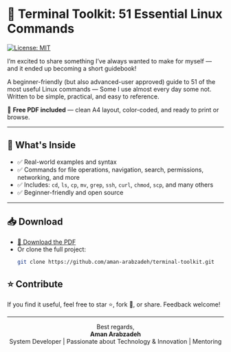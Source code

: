 
# 🧰 Terminal Toolkit: 51 Essential Linux Commands
[![License: MIT](https://img.shields.io/badge/License-MIT-yellow.svg)](https://opensource.org/licenses/MIT)

I’m excited to share something I’ve always wanted to make for myself — and it ended up becoming a short guidebook!

A beginner-friendly (but also advanced-user approved) guide to 51 of the most useful Linux commands — Some I use almost every day some not.
Written to be simple, practical, and easy to reference.

📄 **Free PDF included** — clean A4 layout, color-coded, and ready to print or browse.

---

## 📘 What's Inside

- ✅ Real-world examples and syntax
- ✅ Commands for file operations, navigation, search, permissions, networking, and more
- ✅ Includes: `cd`, `ls`, `cp`, `mv`, `grep`, `ssh`, `curl`, `chmod`, `scp`, and many others
- ✅ Beginner-friendly and open source

---

## 📥 Download

- [📂 Download the PDF](./main.pdf)
- Or clone the full project:  
  ```bash
  git clone https://github.com/aman-arabzadeh/terminal-toolkit.git

## ⭐ Contribute
If you find it useful, feel free to star ⭐, fork 🔁, or share. Feedback welcome!


---


<div align="center">

Best regards,  
**Aman Arabzadeh**  
System Developer | Passionate about Technology & Innovation | Mentoring

</div>



